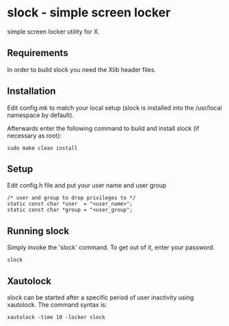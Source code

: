 # slock - simple screen locker
simple screen locker utility for X.


## Requirements
In order to build slock you need the Xlib header files.


## Installation
Edit config.mk to match your local setup (slock is installed into
the /usr/local namespace by default).

Afterwards enter the following command to build and install slock
(if necessary as root):
```
sudo make clean install
```
## Setup
Edit config.h file and put your user name and user group
```
/* user and group to drop privileges to */
static const char *user  = "<user_name>";
static const char *group = "<user_group";
```

## Running slock

Simply invoke the 'slock' command. To get out of it, enter your password.
```
slock
```
## Xautolock
slock can be started after a specific period of user inactivity using xautolock. The command syntax is:
```
xautolock -time 10 -locker slock
```
